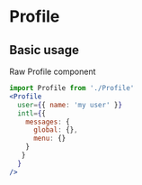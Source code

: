 # Profile

## Basic usage

Raw Profile component

```jsx
import Profile from './Profile'
<Profile
  user={{ name: 'my user' }}
  intl={{
    messages: {
      global: {},
      menu: {}
    }
   }
  }
/>
```
